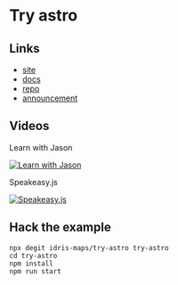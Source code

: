 # Try astro

## Links

* [site](https://astro.build/)
* [docs](https://docs.astro.build)
* [repo](https://github.com/snowpackjs/astro)
* [announcement](https://astro.build/blog/introducing-astro)

## Videos

Learn with Jason

[![Learn with Jason](https://img.youtube.com/vi/z15YLsLMtu4/0.jpg)](https://www.youtube.com/watch?v=z15YLsLMtu4)

Speakeasy.js

[![Speakeasy.js](https://img.youtube.com/vi/mgkwZqVkrwo/0.jpg)](https://www.youtube.com/watch?v=mgkwZqVkrwo)

## Hack the example

```
npx degit idris-maps/try-astro try-astro
cd try-astro
npm install
npm run start
```